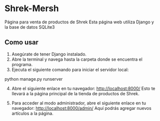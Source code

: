 # Shrek-Mersh
Página para venta de productos de Shrek
Esta página web utiliza Django y la base de datos SQLite3

## Como usar
1. Asegúrate de tener Django instalado.
2. Abre la terminal y navega hasta la carpeta donde se encuentra el programa.
3. Ejecuta el siguiente comando para iniciar el servidor local:

python manage.py runserver


4. Abre el siguiente enlace en tu navegador: [http://localhost:8000/](http://localhost:8000/)
Esto te llevará a la página principal de la tienda de productos de Shrek.

5. Para acceder al modo administrador, abre el siguiente enlace en tu navegador: [http://localhost:8000/admin/](http://localhost:8000/admin/)
Aquí podrás agregar nuevos artículos a la página.



